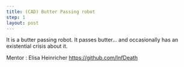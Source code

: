 ```yaml
---
title: (CAD) Butter Passing robot
step: 1
layout: post
---
```


It is a butter passing robot. It passes butter... and occasionally has an existential crisis about it.
  
Mentor : Elisa Heinricher https://github.com/InfDeath
